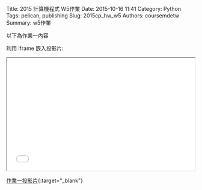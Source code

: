 Title: 2015 計算機程式 W5作業
Date: 2015-10-16 11:41
Category: Python
Tags: pelican, publishing
Slug: 2015cp_hw_w5
Authors: coursemdetw
Summary: w5作業

以下為作業一內容

利用 iframe 嵌入投影片:

<iframe src="40423143_cp_w5_p.html" width="500" height="300"></iframe>

[作業一投影片](40423143_cp_w5_p.html){:target="_blank"}
